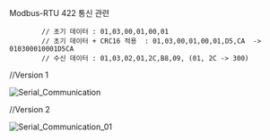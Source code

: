Modbus-RTU 422 통신 관련
            
            // 초기 데이터 : 01,03,00,01,00,01
            // 초기 데이터 + CRC16 적용  : 01,03,00,01,00,01,D5,CA  -> 010300010001D5CA
            // 수신 데이터 : 01,03,02,01,2C,B8,09, (01, 2C -> 300)

//Version 1

![Serial_Communication](https://github.com/user-attachments/assets/193acc30-a830-45d1-944a-bbab705efa99)


//Version 2

![Serial_Communication_01](https://github.com/user-attachments/assets/b8c0414d-b3cc-40dc-864c-aec5bd8fa357)

